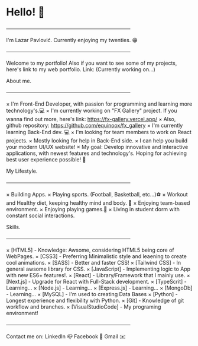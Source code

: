 # Hello! 👋

————————————————————————

I'm Lazar Pavlović. 
Currently enjoying my twenties. 😁

————————————————————————

Welcome to my portfolio!
Also if you want to see some of my projects, here's link to my web portfolio.
Link: (Currently working on...)

About me.

————————————————————————

× I'm Front-End Developer, with passion for programming and learning more technology's.💻
× I'm currently working on "FX Gallery" project. If you wanna find out more, here's link: https://fx-gallery.vercel.app/
× Also, github repository: https://github.com/equinoox/fx_gallery
× I'm currently learning Back-End dev. 💻
× I'm looking for team members to work on React projects. 
× Mostly looking for help in Back-End side. 
× I can help you build your modern UI/UX website!
× My goal: Develop innovative and interactive applications, with newest features and technology's. Hoping for achieving best user experience possible! 👤 


My Lifestyle.

————————————————————————

× Building Apps. 
× Playing sports. (Football, Basketball, etc...)⚽
× Workout and Healthy diet, keeping healthy mind and body. 🥬
× Enjoying team-based environment.
× Enjoying playing games.👾
× Living in student dorm with constant social interactions.

Skills.

————————————————————————

× [HTML5] - Knowledge: Awsome, considering HTML5 being core of WebPages. 
× [CSS3] - Preferring Minimalistic style and leaening to create cool animations. 
× [SASS] - Better and faster CSS! 
× [Tailwind CSS] - In general awsome library for CSS.
× [JavaScript] - Implementing logic to App with new ES6+ features!. 
× [React] - Library/Framework that I mainly use.
× [Next.js] - Upgrade for React with Full-Stack development.
× [TypeScrit] - Learning...
× [Node.js] - Learning...
× [Express.js] - Learning...
× [MongoDb] - Learning... 
× [MySQL] - I'm used to creating Data Bases
× [Python]	- Longest experience and flexibility with Python.
× [Git] - Knowledge of git workflow and branches. 
× [VisualStudioCode] - My programing environment!

————————————————————————

Contact me on:
LinkedIn 📪 
Facebook 📘 
Gmail ✉️
